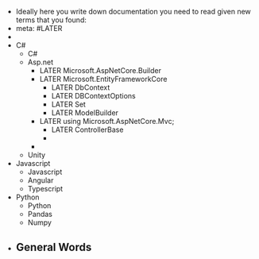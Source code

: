 - Ideally here you write down documentation you need to read given new terms that you found:
- meta: #LATER
-
- C#
	- C#
	- Asp.net
		- LATER Microsoft.AspNetCore.Builder
		- LATER Microsoft.EntityFrameworkCore
			- LATER DbContext
			- LATER DBContextOptions
			- LATER Set
			- LATER ModelBuilder
		- LATER using Microsoft.AspNetCore.Mvc;
			- LATER ControllerBase
			-
		-
	- Unity
- Javascript
	- Javascript
	- Angular
	- Typescript
- Python
	- Python
	- Pandas
	- Numpy
- General Words
	-